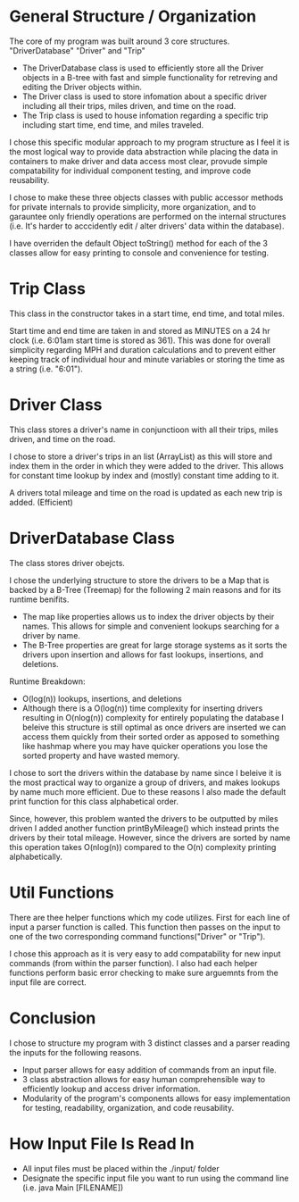 # General Structure / Organization
 The core of my program was built around 3 core structures. "DriverDatabase" "Driver" and "Trip"
 - The DriverDatabase class is used to efficiently store all the Driver objects in a B-tree with fast and simple functionality for retreving and editing the Driver objects within.
 - The Driver class is used to store infomation about a specific driver including all their trips, miles driven, and time on the road.
 - The Trip class is used to house infomation regarding a specific trip including start time, end time, and miles traveled.
 
 I chose this specific modular approach to my program structure as I feel it is the most logical way to provide data abstraction while placing the data in containers to make driver and data access most clear, provude simple compatability for individual component testing, and improve code reusability.
 
 I chose to make these three objects classes with public accessor methods for private internals to provide simplicity, more organization, and to garauntee only friendly operations are performed on the internal structures (i.e. It's harder to acccidently edit / alter drivers' data within the database).
 
I have overriden the default Object toString() method for each of the 3 classes allow for easy printing to console and convenience for testing.
# Trip Class
 This class in the constructor takes in a start time, end time, and total miles.

Start time and end time are taken in and stored as MINUTES on a 24 hr clock (i.e. 6:01am start time is stored as 361). This was done for overall simplicity regarding MPH and duration calculations and to prevent either keeping track of individual hour and minute variables or storing the time as a string (i.e. "6:01"). 
# Driver Class
This class stores a driver's name in conjunctioon with all their trips, miles driven, and time on the road.

I chose to store a driver's trips in an list (ArrayList) as this will store and index them in the order in which they were added to the driver. This allows for constant time lookup by index and (mostly) constant time adding to it.

A drivers total mileage and time on the road is updated as each new trip is added. (Efficient)
# DriverDatabase Class
The class stores driver obejcts.

I chose the underlying structure to store the drivers to be a Map that is backed by a B-Tree (Treemap) for the following 2 main reasons and for its runtime benifits.
- The map like properties allows us to index the driver objects by their names. This allows for simple and convenient lookups searching for a driver by name.
- The B-Tree properties are great for large storage systems as it sorts the drivers upon insertion and allows for fast lookups, insertions, and deletions.

Runtime Breakdown:
  - O(log(n)) lookups, insertions, and deletions
  - Although there is a O(log(n)) time complexity for inserting drivers resulting in O(nlog(n)) complexity for entirely populating the database I beleive this structure is still optimal as once drivers are inserted we can access them quickly from their sorted order as apposed to something like hashmap where you may have quicker operations you lose the sorted property and have wasted memory.
  
I chose to sort the drivers within the database by name since I beleive it is the most practical way to organize a group of drivers, and makes lookups by name much more efficient. Due to these reasons I also made the default print function for this class alphabetical order.

Since, however, this problem wanted the drivers to be outputted by miles driven I added another function printByMileage() which instead prints the drivers by their total mileage. However, since the drivers are sorted by name this operation takes O(nlog(n)) compared to the O(n) complexity printing alphabetically.
# Util Functions
There are thee helper functions which my code utilizes.
First for each line of input a parser function is called. This function then passes on the input to one of the two corresponding command functions("Driver" or "Trip").

I chose this approach as it is very easy to add compatability for new input commands (from within the parser function).
I also had each helper functions perform basic error checking to make sure arguemnts from the input file are correct.
# Conclusion
I chose to structure my program with 3 distinct classes and a parser reading the inputs for the following reasons.
- Input parser allows for easy addition of commands from an input file.
- 3 class abstraction allows for easy human comprehensible way to efficiently lookup and access driver information.
- Modularity of the program's components allows for easy implementation for testing, readability, organization, and code reusability.

# How Input File Is Read In
 - All input files must be placed within the ./input/ folder
 - Designate the specific input file you want to run using the command line (i.e. java Main [FILENAME])
